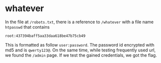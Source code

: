 # whatever

In the file at `/robots.txt`, there is a reference to `/whatever` with a file
name `htpasswd` that contains
```
root:437394baff5aa33daa618be47b75cb49
```
This is formatted as follow `user:password`. The password id encrypted with
md5 and is `qwerty123@`.
On the same time, while testing frequently used url, we found the `/admin` page.
If we test the gained credentials, we got the flag.
